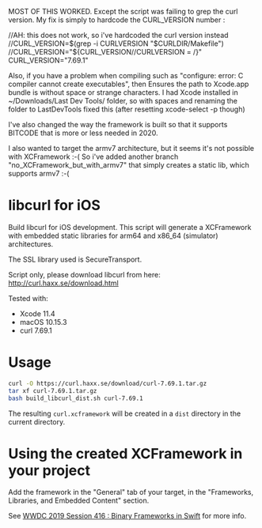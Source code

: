MOST OF THIS WORKED. Except the script was failing to grep the curl version.
My fix is simply to hardcode the CURL_VERSION number :

//AH: this does not work, so i've hardcoded the curl version instead
//CURL_VERSION=$(grep -i CURLVERSION "$CURLDIR/Makefile")
//CURL_VERSION="${CURL_VERSION//CURLVERSION = /}"
CURL_VERSION="7.69.1"

Also, if you have a problem when compiling such as "configure: error: C compiler cannot create executables", then
Ensures the path to Xcode.app bundle is without space or strange characters. I had Xcode installed in ~/Downloads/Last Dev Tools/ folder, so with spaces and renaming the folder to LastDevTools fixed this (after resetting xcode-select -p though)

I've also changed the way the framework is built so that it supports BITCODE that is more or less needed in 2020.

I also wanted to target the armv7 architecture, but it seems it's not possible with XCFramework :-(
So i've added another branch "no_XCFramework_but_with_armv7" that simply creates a static lib, which supports armv7 :-(

# libcurl for iOS

Build libcurl for iOS development.
This script will generate a XCFramework with embedded static libraries for arm64 and x86_64 (simulator) architectures.

The SSL library used is SecureTransport.

Script only, please download libcurl from here: http://curl.haxx.se/download.html

Tested with:

- Xcode 11.4
- macOS 10.15.3
- curl 7.69.1

# Usage

```bash
curl -O https://curl.haxx.se/download/curl-7.69.1.tar.gz
tar xf curl-7.69.1.tar.gz
bash build_libcurl_dist.sh curl-7.69.1
```

The resulting `curl.xcframework` will be created in a `dist` directory in the current directory.

# Using the created XCFramework in your project

Add the framework in the "General" tab of your target, in the "Frameworks, Libraries, and Embedded Content" section.

See [WWDC 2019 Session 416 : Binary Frameworks in Swift](https://developer.apple.com/videos/play/wwdc2019/416/) for more info.
